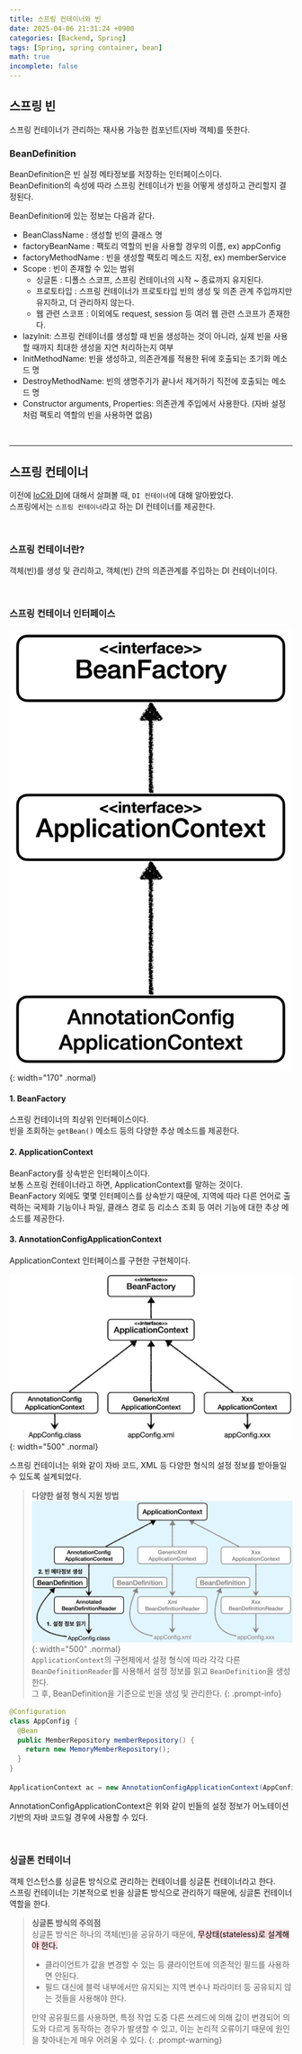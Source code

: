 ```yaml
---
title: 스프링 컨테이너와 빈
date: 2025-04-06 21:31:24 +0900
categories: [Backend, Spring]
tags: [Spring, spring container, bean]
math: true
incomplete: false
---
```


## **스프링 빈**
스프링 컨테이너가 관리하는 재사용 가능한 컴포넌트(자바 객체)를 뜻한다.  

### **BeanDefinition**
BeanDefinition은 빈 실정 메타정보를 저장하는 인터페이스이다.  
BeanDefinition의 속성에 따라 스프링 컨테이너가 빈을 어떻게 생성하고 관리할지 결정된다.  

BeanDefinition에 있는 정보는 다음과 같다.  
- BeanClassName : 생성할 빈의 클래스 명
- factoryBeanName : 팩토리 역할의 빈을 사용할 경우의 이름, ex) appConfig
- factoryMethodName : 빈을 생성할 팩토리 메소드 지정, ex) memberService
- Scope : 빈이 존재할 수 있는 범위  
  - 싱글톤 : 디폴스 스코프, 스프링 컨테이너의 시작 ~ 종료까지 유지된다.  
  - 프로토타입 : 스프링 컨테이너가 프로토타입 빈의 생성 및 의존 관계 주입까지만 유지하고, 더 관리하지 않는다.  
  - 웹 관련 스코프 : 이외에도 request, session 등 여러 웹 관련 스코프가 존재한다.  
- lazyInit: 스프링 컨테이너를 생성할 때 빈을 생성하는 것이 아니라, 실제 빈을 사용할 때까지 최대한 생성을 지연 처리하는지 여부
- InitMethodName: 빈을 생성하고, 의존관계를 적용한 뒤에 호출되는 초기화 메소드 명
- DestroyMethodName: 빈의 생명주기가 끝나서 제거하기 직전에 호출되는 메소드 명
- Constructor arguments, Properties: 의존관계 주입에서 사용한다. (자바 설정처럼 팩토리 역할의 빈을 사용하면 없음)

<br>

---
## **스프링 컨테이너**
이전에 [IoC와 DI](/posts/ioc-di)에 대해서 살펴볼 때, `DI 컨테이너`에 대해 알아봤었다.  
스프링에서는 `스프링 컨테이너`라고 하는 DI 컨테이너를 제공한다.  

<br>

### **스프링 컨테이너란?**
객체(빈)를 생성 및 관리하고, 객체(빈) 간의 의존관계를 주입하는 DI 컨테이너이다.  

<br>

### **스프링 컨테이너 인터페이스**

![](/imgs/SpringContainer_1.png){: width="170" .normal}

#### **1. BeanFactory**
스프링 컨테이너의 최상위 인터페이스이다.  
빈을 조회하는 `getBean()` 메소드 등의 다양한 추상 메소드를 제공한다.  

#### **2. ApplicationContext**
BeanFactory를 상속받은 인터페이스이다.  
보통 스프링 컨테이너라고 하면, ApplicationContext를 말하는 것이다.  
BeanFactory 외에도 몇몇 인터페이스를 상속받기 때문에, 지역에 따라 다른 언어로 출력하는 국제화 기능이나 파일, 클래스 경로 등 리소스 조회 등 여러 기능에 대한 추상 메소드를 제공한다.

#### **3. AnnotationConfigApplicationContext**
ApplicationContext 인터페이스를 구현한 구현체이다.  

![](/imgs/SpringContainer_2.png){: width="500" .normal}

스프링 컨테이너는 위와 같이 자바 코드, XML 등 다양한 형식의 설정 정보를 받아들일 수 있도록 설계되었다.  

> **다양한 설정 형식 지원 방법**  
> ![](/imgs/SpringContainer_3.png){: width="500" .normal}  
> `ApplicationContext`의 구현체에서 설정 형식에 따라 각각 다른 `BeanDefinitionReader`를 사용해서 설정 정보를 읽고 `BeanDefinition`을 생성한다.  
> 그 후, BeanDefinition을 기준으로 빈을 생성 및 관리한다.
{: .prompt-info}

```java
@Configuration
class AppConfig {
  @Bean
  public MemberRepository memberRepository() {
    return new MemoryMemberRepository();
  }
}

ApplicationContext ac = new AnnotationConfigApplicationContext(AppConfig.class);
```

AnnotationConfigApplicationContext은 위와 같이 빈들의 설정 정보가 어노테이션 기반의 자바 코드일 경우에 사용할 수 있다.

<br>

### **싱글톤 컨테이너**
객체 인스턴스를 싱글톤 방식으로 관리하는 컨테이너를 싱글톤 컨테이너라고 한다.  
스프링 컨테이너는 기본적으로 빈을 싱글톤 방식으로 관리하기 때문에, 싱글톤 컨테이너 역할을 한다.  

> **싱글톤 방식의 주의점**  
> 싱글톤 방식은 하나의 객체(빈)을 공유하기 때문에, <mark style='background-color: #ffdce0'>무상태(stateless)로 설계해야 한다.</mark>  
> - 클라이언트가 값을 변경할 수 있는 등 클라이언트에 의존적인 필드를 사용하면 안된다.  
> - 필드 대신에 블럭 내부에서만 유지되는 지역 변수나 파라미터 등 공유되지 않는 것들을 사용해야 한다.  
> 
> 만약 공유필드를 사용하면, 특정 작업 도중 다른 쓰레드에 의해 값이 변경되어 의도와 다르게 동작하는 경우가 발생할 수 있고, 이는 논리적 오류이기 때문에 원인을 찾아내는게 매우 어려울 수 있다.
{: .prompt-warning}
